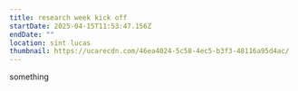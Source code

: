 ```yaml
---
title: research week kick off
startDate: 2025-04-15T11:53:47.156Z
endDate: ""
location: sint lucas
thumbnail: https://ucarecdn.com/46ea4024-5c58-4ec5-b3f3-48116a95d4ac/
---
```

something
